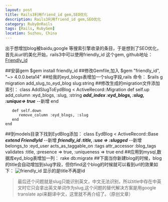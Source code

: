 ```yaml
---
layout: post
title: Rails3利用friend_id gem,SEO优化
description: Rails3利用friend_id gem,SEO优化
category: RubyOnRails
tags: [Rails, RubyGem]
location: Suzhou, China
---
```

出于想增加blog被baidu,google 等搜索引擎收录的条目，于是想到了SEO优化，首先从url的美化开始，rails3中可以使用friendly_id 这个gem, github地址：[Friendly_id][1]

##安装gem
    $gem install friendly_id
##修改Gemfile,加入
    $gem "friendly_id", "~> 4.0.0.beta14"
##给我的eyd_blogs表增加一个slug字段,rails 命令：
    $rails g migration add_slug_to_eyd_blog slug:string
##修改生成的migration文件添加索引：
    class AddSlugToEydBlog < ActiveRecord::Migration
       def self.up
          add_column :eyd_blogs, :slug, :string
          ***add_index :eyd_blogs, :slug, :unique=> true***   --新增
       end

       def self.down
          remove_column :eyd_blogs, :slug
       end
    end
##到models目录下找到EydBlog添加：
    class EydBlog < ActiveRecord::Base
       ***extend FriendlyId***    --新增
       ***friendly_id :title, :use => :slugged***    --新增
       belongs_to :eyd_user
       acts_as_taggable_on :tags
       attr_accessor :blog_tags
       validates :title, :presence => true, :uniqueness => true
    end
##应用到mysql,数据库eyd_blog表增加一列：
    rake db:migrate
##下面当你新建blog的时候，blog的title会自动增加到slug字段，但你find这个blog的时候就可以看到url的效果如下：
![friendly_id][2]
显示的是title不再是id
> 最后还个问题就是slug只能识别英文，中文无法识别，所以title中存在中英文时它只会拿出英文单词作为slug,这个问题的替代解决方案是用google translate api来翻译中文，这里就不再介绍了。（原创文章）

  [1]: https://github.com/norman/friendly_id "friendly_id"
  [2]: http://cms.everyday-cn.com/system/pictures/931/large_friendly_id.png?1319703284 "result"
